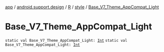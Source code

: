 [app](../../../index.md) / [android.support.design](../../index.md) / [R](../index.md) / [style](index.md) / [Base_V7_Theme_AppCompat_Light](./-base_-v7_-theme_-app-compat_-light.md)

# Base_V7_Theme_AppCompat_Light

`static val Base_V7_Theme_AppCompat_Light: `[`Int`](https://kotlinlang.org/api/latest/jvm/stdlib/kotlin/-int/index.html)
`static val Base_V7_Theme_AppCompat_Light: `[`Int`](https://kotlinlang.org/api/latest/jvm/stdlib/kotlin/-int/index.html)